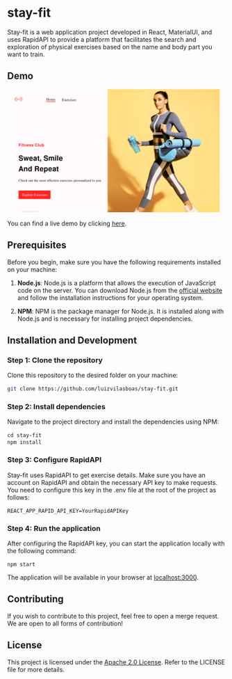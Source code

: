 # stay-fit

Stay-fit is a web application project developed in React, MaterialUI, and uses RapidAPI to provide a platform that facilitates the search and exploration of physical exercises based on the name and body part you want to train.

## Demo

![Stay-fit Demo](https://github.com/luizvilasboas/stay-fit/blob/main/img/demo.png?raw=true)

You can find a live demo by clicking [here](https://stay-fit-reactjs.netlify.app).

## Prerequisites

Before you begin, make sure you have the following requirements installed on your machine:

1. **Node.js**: Node.js is a platform that allows the execution of JavaScript code on the server. You can download Node.js from the [official website](https://nodejs.org/) and follow the installation instructions for your operating system.

2. **NPM**: NPM is the package manager for Node.js. It is installed along with Node.js and is necessary for installing project dependencies.

## Installation and Development

### Step 1: Clone the repository

Clone this repository to the desired folder on your machine:

```bash
git clone https://github.com/luizvilasboas/stay-fit.git
```

### Step 2: Install dependencies

Navigate to the project directory and install the dependencies using NPM:

```
cd stay-fit
npm install
```

### Step 3: Configure RapidAPI

Stay-fit uses RapidAPI to get exercise details. Make sure you have an account on RapidAPI and obtain the necessary API key to make requests. You need to configure this key in the .env file at the root of the project as follows:

```
REACT_APP_RAPID_API_KEY=YourRapidAPIKey
```

### Step 4: Run the application

After configuring the RapidAPI key, you can start the application locally with the following command:

```
npm start
```

The application will be available in your browser at [localhost:3000](http://localhost:3000).

## Contributing

If you wish to contribute to this project, feel free to open a merge request. We are open to all forms of contribution!

## License

This project is licensed under the [Apache 2.0 License](https://github.com/luizvilasboas/stay-fit/blob/main/LICENSE). Refer to the LICENSE file for more details.
